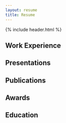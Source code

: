 ```yaml
---
layout: resume
title: Resume
---
```

{% include header.html %}

## Work Experience

## Presentations

## Publications

## Awards

## Education
